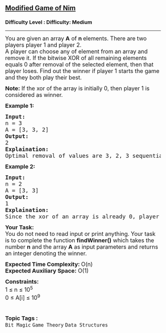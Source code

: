 <h2><a href="https://www.geeksforgeeks.org/problems/variation-in-nim-game4317/1?page=4&difficulty=Medium&status=unsolved&sortBy=accuracy">Modified Game of Nim</a></h2><h3>Difficulty Level : Difficulty: Medium</h3><hr><div class="problems_problem_content__Xm_eO"><p><span style="font-size: 18px;">You are given an array <strong>A</strong>&nbsp;of <strong>n&nbsp;</strong>elements. There are two players player 1&nbsp;and player 2.<br>A player can choose any of element from an array and remove it. If the bitwise XOR of all remaining elements equals 0 after removal of the selected element, then that player loses. Find out the winner if player 1 starts the game and they both play&nbsp;their best.&nbsp;</span></p>
<p><span style="font-size: 18px;"><strong>Note:</strong> If the xor of the array is initially 0, then player 1 is considered as winner.</span></p>
<p><span style="font-size: 18px;"><strong>Example 1:</strong></span></p>
<pre><span style="font-size: 18px;"><strong>Input:</strong> <br>n = 3
A = [3, 3, 2]
<strong>Output:</strong> <br>2
<strong>Explaination:</strong> <br>Optimal removal of values are 3, 2, 3 sequentially. Then the array is empty. So player 2 wins.</span></pre>
<p><span style="font-size: 18px;"><strong>Example 2:</strong></span></p>
<pre><span style="font-size: 18px;"><strong>Input:</strong> <br>n = 2
A = [3, 3]
<strong>Output:</strong> <br>1
<strong>Explaination:</strong> <br>Since the xor of an array is already 0, player 1 wins.</span></pre>
<p><span style="font-size: 18px;"><strong>Your Task:</strong><br>You do not need to read input or print anything. Your task is to complete the function <strong>findWinner()</strong> which takes the number <strong>n</strong> and the array <strong>A</strong> as input parameters and returns an integer denoting the winner.</span></p>
<p><span style="font-size: 18px;"><strong>Expected Time Complexity: </strong>O(n)<br><strong>Expected Auxiliary Space:</strong> O(1)</span></p>
<p><span style="font-size: 18px;"><strong>Constraints:</strong><br>1 ≤ n ≤ 10<sup>5</sup><br>0 ≤ A[i] ≤ 10<sup>9</sup></span></p></div><br><p><span style=font-size:18px><strong>Topic Tags : </strong><br><code>Bit Magic</code>&nbsp;<code>Game Theory</code>&nbsp;<code>Data Structures</code>&nbsp;